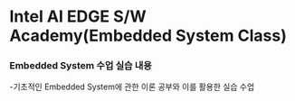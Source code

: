 # Intel AI EDGE S/W Academy(Embedded System Class)


### Embedded System 수업 실습 내용



-기초적인 Embedded System에 관한 이론 공부와 이를 활용한 실습 수업
